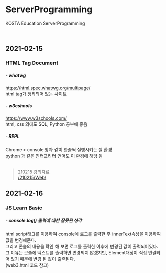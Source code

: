 # ServerProgramming
KOSTA Education ServerProgramming

<br>

2021-02-15
----------
### HTML Tag Document


##### - whatwg   
https://html.spec.whatwg.org/multipage/   
html tag가 정리되어 있는 사이트
   
##### - w3cshools   
https://www.w3schools.com/   
html, css 외에도 SQL, Python 공부에 좋음   
   
##### - REPL   
Chrome > console 창과 같이 한줄씩 실행시키는 셸 환경   
python 과 같은 인터프리터 언어도 이 환경에 해당 됨   
<br>

>210215 강의자료   
>[/210215/Web/](https://github.com/u-joy-happy/ServerProgramming/tree/210215/Web)


2021-02-16
----------
### JS Learn Basic


##### - console.log() 출력에 대한 잘못된 생각   
html script태그를 이용하여 console에 로그를 출력한 후 innerText속성을 이용하여 값을 변경해준다.   
그리고 콘솔의 내용을 확인 해 보면 로그를 출력한 이후에 변경된 값이 출력되어있다.   
그 이유는 콘솔에 텍스트를 출력하면 변경되지 않겠지만, Element대상이 직접 연결되어 있기 때문에 변경 된 값이 출력된다.   
(web3.html 코드 참고)   
